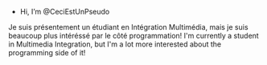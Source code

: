 - Hi, I’m @CeciEstUnPseudo

Je suis présentement un étudiant en Intégration Multimédia, mais je suis beaucoup plus intéréssé par le côté programmation! 
I'm currently a student in Multimedia Integration, but I'm a lot more interested about the programming side of it! 

<!---
CeciEstUnPseudo/CeciEstUnPseudo is a ✨ special ✨ repository because its `README.md` (this file) appears on your GitHub profile.
You can click the Preview link to take a look at your changes.
--->
